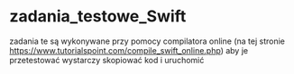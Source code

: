 # zadania_testowe_Swift
zadania te są wykonywane przy pomocy compilatora online (na tej stronie https://www.tutorialspoint.com/compile_swift_online.php)
aby je przetestować wystarczy skopiować kod i uruchomić
